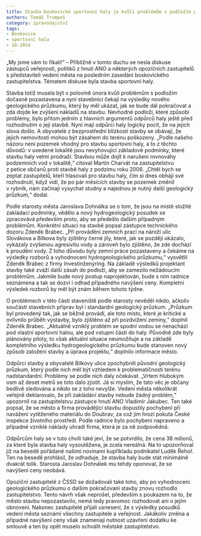 ```yaml
---
title: Stavba boskovické sportovní haly je kvůli problémům s podložím pozastavená
authors: Tomáš Trumpeš
category: zpravodajství
tags:
- Boskovice
- sportovní hala
- 10-2014
---
```


„My jsme vám to říkali!“ – Přibližně v tomto duchu se nesla diskuse zástupců veřejnosti, politiků z hnutí ANO a některých opozičních zastupitelů s představiteli vedení města na posledním zasedání boskovického zastupitelstva. Tématem diskuse byla stavba sportovní haly.

Stavba totiž musela být v polovině února kvůli problémům s podložím dočasně pozastavena a nyní stavebníci čekají na výsledky nového geologického průzkumu, který by měl ukázat, jak se bude dál pokračovat a zda dojde ke zvýšení nákladů na stavbu. Nevhodné podloží, které způsobí problémy, bylo přitom jedním z hlavních argumentů odpůrců haly ještě před rozhodnutím o její stavbě. Nyní mají odpůrci haly logicky pocit, že na jejich slova došlo. A obyvatelé z bezprostřední blízkosti stavby se obávají, že jejich nemovitosti mohou být zásahem do terénu poškozeny.
„Podle našeho názoru není pozemek vhodný pro stavbu sportovní haly, a to z těchto důvodů: v uvedené lokalitě jsou nevyhovující základové podmínky, které stavbu haly velmi prodraží. Stavbou může dojít k narušení rovnováhy podzemních vod v lokalitě,“ citoval Martin Charvát na zastupitelstvu z petice občanů proti stavbě haly z podzimu roku 2006. „Chtěl bych se zeptat zastupitelů, kteří hlasovali pro stavbu haly, čím si dnes obhájí své rozhodnutí, když vidí, že po pár měsících stavby se pozemek změnil v rybník, nám začínají vysychat studny a najednou je nutný další geologický průzkum,“ dodal.

Podle starosty města Jaroslava Dohnálka se o tom, že jsou na místě složité zakládací podmínky, vědělo a nový hydrogeologický posudek se zpracovává především proto, aby se předešlo dalším případným problémům. Konkrétní situaci na stavbě popsal zástupce technického dozoru Zdeněk Brabec. „Při provádění zemních prací na nároží ulic Slovákova a Bílkova byly zjištěny černé jíly, které, jak se později ukázalo, vykázaly zvýšenou agresivitu vody a zároveň bylo zjištěno, že zde dochází k proudění vody. Z toho důvodu byly zemní práce pozastaveny a čekáme na výsledky rozborů a vyhodnocení hydrogeologického průzkumu,“ vysvětlil Zdeněk Brabec z firmy Investinženýring. Na základě výsledků projektant stavby také zváží další zásah do podloží, aby se zamezilo nežádoucím problémům. Jakmile bude nový postup naprojektován, bude s ním radnice seznámena a tak se dozví i odhad případného navýšení ceny. Kompletní výsledek rozborů by měl být znám během tohoto týdne.

O problémech v této části staveniště podle starosty nevěděl nikdo, ačkoliv součástí stavebních příprav byl i standardní geologický průzkum. „Průzkum byl provedený tak, jak se běžně provádí, ale toto místo, které je kritické a ovlivnilo průběh výstavby, bylo zjištěno až při pozdvižení zeminy,“ doplnil Zdeněk Brabec. „Aktuálně vzniklý problém se spodní vodou se nenachází pod vlastní sportovní halou, ale pod vstupní částí do haly. Původně zde byly plánovány piloty, to však aktuální situace neumožňuje a na základě kompletního výsledku hydrogeologického průzkumu bude stanoven nový způsob založení stavby a úprava projektu,“ doplnilo informace město.

Odpůrci stavby a obyvatelé Bílkovy ulice zpochybnili původní geologický průzkum, který podle nich měl být vzhledem k problematičnosti terénu nadstandardní. Problémy se podle nich daly očekávat. „Vrtem hlubokým osm až deset metrů se toto dalo zjistit. Já si myslím, že tato věc je občany bedlivě sledována a nikdo se z toho nevylže. Vedení města několikrát veřejně deklarovalo, že při zakládání stavby nebude žádný problém,“ upozornil na zastupitelstvu zástupce hnutí ANO Vladimír Jakubec. Ten také popsal, že se město a firma provádějící stavbu dopustily pochybení při navážení vytěženého materiálu do Doubrav, za což jim hrozí pokuta České inspekce životního prostředí. Podle radnice bylo pochybení napraveno a případné vzniklé náklady uhradí firma, která je za ně zodpovědná.

Odpůrcům haly se v tuto chvíli také jeví, že se potvrdilo, že cena 38 milionů, za které byla stavba haly vysoutěžena, je zcela nereálná. Na to upozorňoval již na besedě pořádané našimi novinami kupříkladu podnikatel Luděk Řehoř. Ten na besedě prohlásil, že odhaduje, že stavba haly bude stát minimálně dvakrát tolik. Starosta Jaroslav Dohnálek mu tehdy oponoval, že se navýšení ceny neobává.

Opoziční zastupitelé z ČSSD se dožadovali také toho, aby po vyhodnocení geologického průzkumu o dalším pokračovaní stavby znovu rozhodlo zastupitelstvo. Tento návrh však neprošel, především s poukazem na to, že město stavbu nepozastavilo, nemá tedy pravomoc rozhodovat ani o jejím obnovení. Nakonec zastupitelé přijali usnesení, že s výsledky posudků vedení města seznámí všechny zastupitele a veřejnost. Jakákoliv změna a případné navýšení ceny však znamenají nutnost uzavření dodatku ke smlouvě a ten by opět muselo schválit městské zastupitelstvo.
